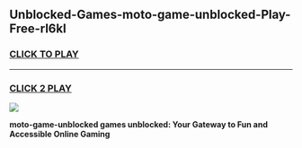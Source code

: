 
## Unblocked-Games-moto-game-unblocked-Play-Free-rl6kl
<h3>
<a href="https://premium76.site?title=moto-game-unblocked&ref=17A">CLICK TO PLAY</a></h3>
<hr>

<h3>
<a href="https://premium76.site?title=moto-game-unblocked&ref=17A">CLICK 2 PLAY</a>
  
</h3>

<a href="https://premium76.site?title=moto-game-unblocked&ref=17A"><img src="https://clearcache.store/games.png"></a>


**moto-game-unblocked games unblocked: Your Gateway to Fun and Accessible Online Gaming**
